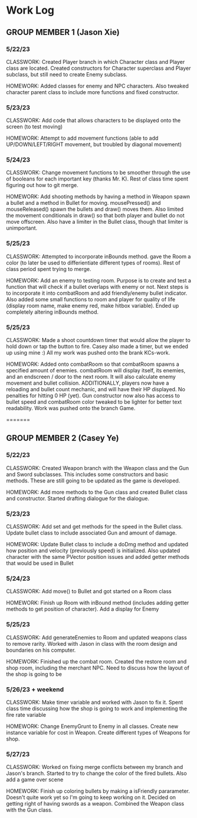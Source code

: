 # Work Log

## GROUP MEMBER 1 (Jason Xie)

### 5/22/23

CLASSWORK: Created Player branch in which Character class and Player class are located. Created constructors for Character superclass and Player subclass, but still need to create Enemy subclass.

HOMEWORK: Added classes for enemy and NPC characters. Also tweaked character parent class to include more functions and fixed constructor.

### 5/23/23

CLASSWORK: Add code that allows characters to be displayed onto the screen (to test moving)

HOMEWORK: Attempt to add movement functions (able to add UP/DOWN/LEFT/RIGHT movement, but troubled by diagonal movement)

### 5/24/23

CLASSWORK: Change movement functions to be smoother through the use of booleans for each important key (thanks Mr. K). Rest of class time spent figuring out how to git merge.

HOMEWORK: Add shooting methods by having a method in Weapon spawn a bullet and a method in Bullet for moving. mousePressed() and mouseReleased() spawn the bullets and draw() moves them. Also limited the movement conditionals in draw() so that both player and bullet do not move offscreen. Also have a limiter in the Bullet class, though that limiter is unimportant.

### 5/25/23

CLASSWORK: Attempted to incorporate inBounds method. gave the Room a color (to later be used to differientiate different types of rooms). Rest of class period spent trying to merge.

HOMEWORK: Add an enemy to testing room. Purpose is to create and test a function that will check if a bullet overlaps with enemy or not. Next steps is to incorporate it into combatRoom and add friendly/enemy bullet indicator. Also added some small functions to room and player for quality of life (display room name, make enemy red, make hitbox variable). Ended up completely altering inBounds method.

### 5/25/23

CLASSWORK: Made a shoot countdown timer that would allow the player to hold down or tap the button to fire. Casey also made a timer, but we ended up using mine :) All my work was pushed onto the brank KCs-work.

HOMEWORK: Added onto combatRoom so that combatRoom spawns a specified amount of enemies. combatRoom will display itself, its enemies, and an endscreen / door to the next room. It will also calculate enemy movement and bullet collision. ADDITIONALLY, players now have a reloading and bullet count mechanic, and will have their HP displayed. No penalties for hitting 0 HP (yet). Gun constructor now also has access to bullet speed and combatRoom color tweaked to be lighter for better text readability. Work was pushed onto the branch Game.

=======

## GROUP MEMBER 2 (Casey Ye)

### 5/22/23

CLASSWORK: Created Weapon branch with the Weapon class and the Gun and Sword subclasses. This includes some constructors
and basic methods. These are still going to be updated as the game is developed.

HOMEWORK: Add more methods to the Gun class and created Bullet class and constructor. Started drafting dialogue for the
dialogue.

### 5/23/23

CLASSWORK: Add set and get methods for the speed in the Bullet class. Update bullet class to include associated Gun and amount
of damage.

HOMEWORK: Update Bullet class to include a doDmg method and updated how position and velocity (previously speed) is initialized.
Also updated character with the same PVector position issues and added getter methods that would be used in Bullet

### 5/24/23

CLASSWORK: Add move() to Bullet and got started on a Room class

HOMEWORK: Finish up Room with inBound method (includes adding getter methods to get position of character). Add a display for Enemy

### 5/25/23

CLASSWORK: Add generateEnemies to Room and updated weapons class to remove rarity. Worked with Jason in class with the room design and boundaries on his computer.

HOMEWORK: Finished up the combat room. Created the restore room and shop room, including the merchant NPC. Need to discuss how the layout of the shop is going to be

### 5/26/23 + weekend

CLASSWORK: Make timer variable and worked with Jason to fix it. Spent class time discussing how the shop is going to work and implementing the fire rate variable

HOMEWORK: Change EnemyGrunt to Enemy in all classes. Create new instance variable for cost in Weapon. Create different types of Weapons for shop.


### 5/27/23

CLASSWORK: Worked on fixing merge conflicts between my branch and Jason's branch. Started to try to change the color of the fired bullets. Also add a game over scene

HOMEWORK: Finish up coloring bullets by making a isFriendly pararameter. Doesn't quite work yet so I'm going to keep working on it. Decided on getting right of having swords as a weapon. Combined the Weapon class with the Gun class. 
